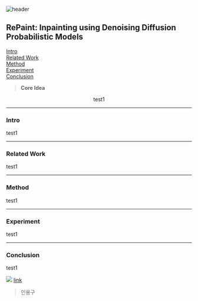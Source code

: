 ![header](https://capsule-render.vercel.app/api?type=waving&color=auto&height=80&section=header&text=Welcome%20Paper%20Review&fontSize=50)


## RePaint: Inpainting using Denoising Diffusion Probabilistic Models

[Intro](#intro)</br>
[Related Work](#related-work)</br>
[Method](#method)</br>
[Experiment](#experiment)</br>
[Conclusion](#conclusion)</br>

> <strong>Core Idea</strong>
<div align=center>
test1</br>
</div>

***

### <strong>Intro</strong>
<p>
test1</br>
</p>

***

### <strong>Related Work</strong>
<p>
test1</br>
</p>

***

### <strong>Method</strong>
<p>
test1</br>
</p>

***

### <strong>Experiment</strong>
<p>
test1</br>
</p>

***

### <strong>Conclusion</strong>
<p>
test1</br>
</p>


![](img_path)
<a href="">link</a>


> 인용구
